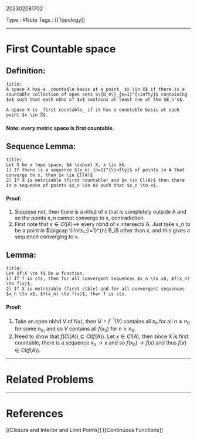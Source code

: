 202302081702

Type : #Note
Tags : [[Topology]]

---
# First Countable space

## Definition:

```ad-note
title:
A space X has a _countable basis at a point_ $x \in X$ if there is a countable collection of open sets $\{B_n\}_{n=1}^{\infty}$ containing $x$ such that each nbhd of $x$ contains at least one of the $B_n's$.

A space X is _first countable_ if it has a countable basis at each point $x \in X$. 
```

#### Note: every metric space is first countable.

## Sequence Lemma:

```ad-note
title:
Let X be a topo space, $A \subset X, x \in X$.
1) If there is a sequence $(x_n)_{n=1}^{\infty}$ of points in A that converge to x, then $x \in Cl(A)$
2) If X is metrizable (first countable) and $x \in Cl(A)$ then there is a sequence of points $x_n \in A$ such that $x_n \to x$.
```
#### Proof:
1) Suppose not, then there is a nhbd of x that is completely outside A and so the points x_n cannot converge to x, contradiction.
2) First note that $x \in Cl(A) \implies$ every nbhd of x intersects A. Just take x_n to be a point in $\bigcap \limits_{i=1}^{n} B_i$ other than x, and this gives a sequence converging to x.

## Lemma:

```ad-note
title:
Let $f:X \to Y$ be a function.
1) If f is cts, then for all convergent sequences $x_n \to x$, $f(x_n) \to f(x)$.
2) If X is metrizable (first ctble) and for all convergent sequences $x_n \to x$, $f(x_n) \to f(x)$, then f is cts.
```
#### Proof:
1) Take an open nbhd V of f(x), then $U = f^{-1}(V)$ contains all $x_n$ for all $n \ge n_0$ for some $n_0$, and so $V$ contains all $f(x_n)$ for $n \ge n_0$.
2) Need to show that $f(Cl(A)) \subseteq Cl(f(A))$. Let $x \in Cl(A)$, then since X is first countable, there is a sequence $x_n \to x$ and so $f(x_n) \to f(x)$ and thus $f(x) \in Cl(f(A))$. 

---
# Related Problems

---
# References
[[Closure and Interior and Limit Points]]
[[Continuous Functions]]
